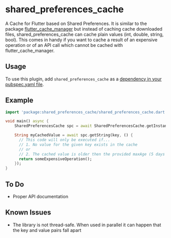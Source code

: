 # shared_preferences_cache

A Cache for Flutter based on Shared Preferences. It is similar to the package
[flutter_cache_manager](https://pub.dev/packages/flutter_cache_manager)
but instead of caching cache downloaded files, shared_preferences_cache can cache plain values
(int, double, string, bool). This comes in handy if you want to cache a result of an expensive
operation or of an API call which cannot be cached with flutter_cache_manager.

## Usage
To use this plugin, add `shared_preferences_cache` as a
[dependency in your pubspec.yaml file](https://flutter.io/platform-plugins/).

## Example

``` dart
import 'package:shared_preferences_cache/shared_preferences_cache.dart';

void main() async {
    SharedPreferencesCache spc = await SharedPreferencesCache.getInstance(Duration(days: 5));

    String myCachedValue = await spc.getString(key, () {
      // This code will only be executed if...
      // 1. No value for the given key exists in the cache
      // or
      // 2. The cached value is older then the provided maxAge (5 days in this example)
      return someExpensiveOperation();
    });
}
```

## To Do

* Proper API documentation

## Known Issues

* The library is not thread-safe. When used in parallel it can happen that the key and value pairs fall apart